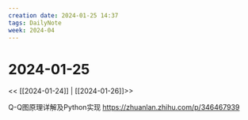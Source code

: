 ```yaml
---
creation date: 2024-01-25 14:37
tags: DailyNote
week: 2024-04
---
```


# 2024-01-25

<< [[2024-01-24]] | [[2024-01-26]]>>

Q-Q图原理详解及Python实现 https://zhuanlan.zhihu.com/p/346467939